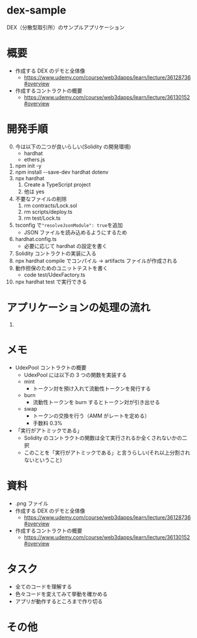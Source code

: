# dex-sample

DEX（分散型取引所）のサンプルアプリケーション

# 概要

- 作成する DEX のデモと全体像
  - https://www.udemy.com/course/web3dapps/learn/lecture/36128736#overview
- 作成するコントラクトの概要
  - https://www.udemy.com/course/web3dapps/learn/lecture/36130152#overview

# 開発手順

0. 今は以下の二つが良いらしい(Solidity の開発環境)
   - hardhat
   - ethers.js
1. npm init -y
2. npm install --save-dev hardhat dotenv
3. npx hardhat
   1. Create a TypeScript project
   2. 他は yes
4. 不要なファイルの削除
   1. rm contracts/Lock.sol
   2. rm scripts/deploy.ts
   3. rm test/Lock.ts
5. tsconfig で`"resolveJsonModule": true`を追加
   - JSON ファイルを読み込めるようにするため
6. hardhat.config.ts
   - 必要に応じて hardhat の設定を書く
7. Solidity コントラクトの実装に入る
8. npx hardhat compile でコンパイル -> artifacts ファイルが作成される
9. 動作担保のためのユニットテストを書く
   - code test/UdexFactory.ts
10. npx hardhat test で実行できる

# アプリケーションの処理の流れ

1.

# メモ

- UdexPool コントラクトの概要
  - UdexPool には以下の 3 つの関数を実装する
  - mint
    - トークン対を預け入れて流動性トークンを発行する
  - burn
    - 流動性トークンを burn するとトークン対が引き出せる
  - swap
    - トークンの交換を行う（AMM がレートを定める）
    - 手数料 0.3%
- 「実行がアトミックである」
  - Solidity のコントラクトの関数は全て実行されるか全くされないかの二択
  - このことを「実行がアトミックである」と言うらしい(それ以上分割されないということ)

# 資料

- .png ファイル
- 作成する DEX のデモと全体像
  - https://www.udemy.com/course/web3dapps/learn/lecture/36128736#overview
- 作成するコントラクトの概要
  - https://www.udemy.com/course/web3dapps/learn/lecture/36130152#overview

# タスク

- 全てのコードを理解する
- 色々コードを変えてみて挙動を確かめる
- アプリが動作するところまで作り切る

# その他
